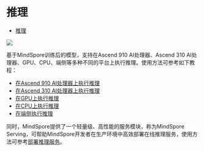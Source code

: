 # 推理

<!-- TOC -->

- [推理](#推理)

<!-- /TOC -->

<a href="https://gitee.com/mindspore/docs/blob/r1.0/docs/programming_guide/source_zh_cn/infer.md" target="_blank"><img src="../_static/logo_source.png"></a>

基于MindSpore训练后的模型，支持在Ascend 910 AI处理器、Ascend 310 AI处理器、GPU、CPU、端侧等多种不同的平台上执行推理。使用方法可参考如下教程：

- [在Ascend 910 AI处理器上执行推理](https://www.mindspore.cn/tutorial/inference/zh-CN/r1.0/multi_platform_inference_ascend_910.html)
- [在Ascend 310 AI处理器上执行推理](https://www.mindspore.cn/tutorial/inference/zh-CN/r1.0/multi_platform_inference_ascend_310.html)
- [在GPU上执行推理](https://www.mindspore.cn/tutorial/inference/zh-CN/r1.0/multi_platform_inference_gpu.html)
- [在CPU上执行推理](https://www.mindspore.cn/tutorial/inference/zh-CN/r1.0/multi_platform_inference_cpu.html)
- [在端侧执行推理](https://www.mindspore.cn/tutorial/lite/zh-CN/r1.0/quick_start/quick_start.html)

同时，MindSpore提供了一个轻量级、高性能的服务模块，称为MindSpore Serving，可帮助MindSpore开发者在生产环境中高效部署在线推理服务，使用方法可参考[部署推理服务](https://www.mindspore.cn/tutorial/inference/zh-CN/r1.0/serving.html)。